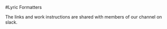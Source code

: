 #Lyric Formatters

The links and work instructions are shared with members of our channel on slack.

